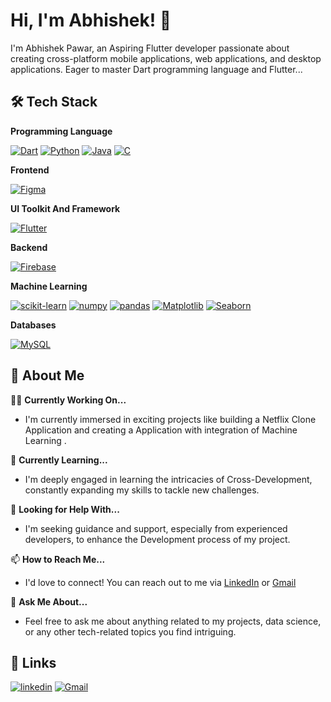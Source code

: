
# Hi, I'm Abhishek! 👋



I'm Abhishek Pawar, an Aspiring Flutter developer passionate about creating cross-platform mobile applications, web applications, and desktop applications. Eager to master Dart programming language and Flutter...




## 🛠 Tech Stack
**Programming Language**

[![Dart](https://img.shields.io/badge/Dart-white?style=for-the-badge&logo=dart&logoColor=blue)](https://dart.dev/)
[![Python](https://img.shields.io/badge/Python-yellow?style=for-the-badge&logo=python&logoColor=blue)](https://docs.python.org/3/)
[![Java](https://img.shields.io/badge/Java-ED8B00?style=for-the-badge&logo=java&logoColor=white)](https://dev.java/learn/)
[![C](https://img.shields.io/badge/C-00599C?style=for-the-badge&logo=c&logoColor=white)](https://devdocs.io/c/)

**Frontend**

[![Figma](https://img.shields.io/badge/Figma-F24E1E?style=for-the-badge&logo=figma&logoColor=white)](https://help.figma.com/hc/en-us)


**UI Toolkit And Framework**

[![Flutter](https://img.shields.io/badge/Flutter-white?style=for-the-badge&logo=flutter&logoColor=blue)](https://docs.flutter.dev/)


**Backend**

[![Firebase](https://img.shields.io/badge/Firebase-grey?style=for-the-badge&logo=firebase&logoColor=orange)](https://firebase.google.com/docs)

**Machine Learning**

[![scikit-learn](https://img.shields.io/badge/scikit_learn-E10098?style=for-the-badge&logo=scikit-learn&logoColor=white)](https://scikit-learn.org/stable/)
[![numpy](https://img.shields.io/badge/numpy-FB2423?style=for-the-badge&logo=numpy&logoColor=white)](https://numpy.org/doc/stable/)
[![pandas](https://img.shields.io/badge/pandas-276DC3?style=for-the-badge&logo=pandas&logoColor=white)](https://pandas.pydata.org/docs/)
[![Matplotlib](https://img.shields.io/badge/Matplotlib-orange?style=for-the-badge&logo=plotly&logoColor=white)](https://matplotlib.org/stable/index.html)
[![Seaborn](https://img.shields.io/badge/Seaborn-g?style=for-the-badge&logo=plotly&logoColor=white)](https://seaborn.pydata.org/)



**Databases**

[![MySQL](https://img.shields.io/badge/MySQL-4479A1?style=for-the-badge&logo=mysql&logoColor=white)](https://dev.mysql.com/doc/)


## 🚀 About Me

👩‍💻 **Currently Working On...**  
   - I'm currently immersed in exciting projects like building a Netflix Clone Application and creating a Application with integration of  Machine Learning .

🧠 **Currently Learning...**  
   - I'm deeply engaged in learning the intricacies of  Cross-Development, constantly expanding my skills to tackle new challenges.

🤔 **Looking for Help With...**  
   - I'm seeking guidance and support, especially from experienced developers, to enhance the Development process of my project.

📫 **How to Reach Me...**  
   - I'd love to connect! You can reach out to me via [LinkedIn](https://www.linkedin.com/in/abhishek-pawar10/) or [Gmail](mailto:pawarabhi2004@gmail.com)
 
   
💬 **Ask Me About...**  
   - Feel free to ask me about anything related to my projects, data science, or any other tech-related topics you find intriguing.




## 🔗 Links
[![linkedin](https://img.shields.io/badge/linkedin-0A66C2?style=for-the-badge&logo=linkedin&logoColor=white)](https://www.linkedin.com/in/abhishek-pawar10/)
[![Gmail](https://img.shields.io/badge/gmail-red?style=for-the-badge&logo=gmail&logoColor=white)](mailto:pawarabhi2004@gmail.com)
